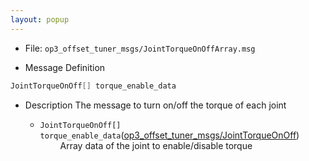 ```yaml
---
layout: popup
---
```


- File: `op3_offset_tuner_msgs/JointTorqueOnOffArray.msg`

- Message Definition
 ```c
 JointTorqueOnOff[] torque_enable_data
 ```

- Description
The message to turn on/off the torque of each joint

    * `JointTorqueOnOff[] torque_enable_data`([op3_offset_tuner_msgs/JointTorqueOnOff])   
&emsp;&emsp; Array data of the joint to enable/disable torque  



[op3_offset_tuner_msgs/JointTorqueOnOff]: /docs/en/popup/op3_JointTorqueOnOff.msg/
